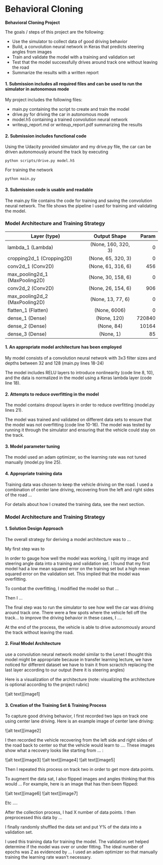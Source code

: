 # **Behavioral Cloning** 

**Behavioral Cloning Project**

The goals / steps of this project are the following:
* Use the simulator to collect data of good driving behavior
* Build, a convolution neural network in Keras that predicts steering angles from images
* Train and validate the model with a training and validation set
* Test that the model successfully drives around track one without leaving the road
* Summarize the results with a written report

#### 1. Submission includes all required files and can be used to run the simulator in autonomous mode

My project includes the following files:
* main.py containing the script to create and train the model
* drive.py for driving the car in autonomous mode
* model.h5 containing a trained convolution neural network 
* writeup_report.md or writeup_report.pdf summarizing the results

#### 2. Submission includes functional code
Using the Udacity provided simulator and my drive.py file, the car can be driven autonomously around the track by executing 
```
python scripts/drive.py model.h5
```
For training the network
```
python main.py
```
#### 3. Submission code is usable and readable

The main.py file contains the code for training and saving the convolution neural network. The file shows the pipeline I used for training and validating the model.

### Model Architecture and Training Strategy

| Layer (type) |  Output Shape  | Param  | 
| ------------- |:-------------:| -----:|
|lambda_1 (Lambda)  | (None, 160, 320, 3)    | 0 |        
|cropping2d_1 (Cropping2D)| (None, 65, 320, 3)| 0|         
|conv2d_1 (Conv2D) |    (None, 61, 316, 6) | 456|       
|max_pooling2d_1 (MaxPooling2D)| (None, 30, 158, 6)|  0 |        
|conv2d_2 (Conv2D)|  (None, 26, 154, 6)|    906|       
|max_pooling2d_2 (MaxPooling2D)| (None, 13, 77, 6)|  0|         
|flatten_1 (Flatten) |  (None, 6006) |    0  |       
|dense_1 (Dense) |        (None, 120)   |      720840    |
|dense_2 (Dense) |        (None, 84)    |      10164     |
|dense_3 (Dense) |        (None, 1)     |          85   |     

#### 1. An appropriate model architecture has been employed

My model consists of a convolution neural network with 3x3 filter sizes and depths between 32 and 128 (main.py lines 18-24) 

The model includes RELU layers to introduce nonlinearity (code line 8, 10), and the data is normalized in the model using a Keras lambda layer (code line 18). 

#### 2. Attempts to reduce overfitting in the model

The model contains dropout layers in order to reduce overfitting (model.py lines 21). 

The model was trained and validated on different data sets to ensure that the model was not overfitting (code line 10-16). The model was tested by running it through the simulator and ensuring that the vehicle could stay on the track.

#### 3. Model parameter tuning

The model used an adam optimizer, so the learning rate was not tuned manually (model.py line 25).

#### 4. Appropriate training data

Training data was chosen to keep the vehicle driving on the road. I used a combination of center lane driving, recovering from the left and right sides of the road ... 

For details about how I created the training data, see the next section. 

### Model Architecture and Training Strategy

#### 1. Solution Design Approach

The overall strategy for deriving a model architecture was to ...

My first step was to 

In order to gauge how well the model was working, I split my image and steering angle data into a training and validation set. I found that my first model had a low mean squared error on the training set but a high mean squared error on the validation set. This implied that the model was overfitting. 

To combat the overfitting, I modified the model so that ...

Then I ... 

The final step was to run the simulator to see how well the car was driving around track one. There were a few spots where the vehicle fell off the track... to improve the driving behavior in these cases, I ....

At the end of the process, the vehicle is able to drive autonomously around the track without leaving the road.

#### 2. Final Model Architecture

use a convolution neural network model similar to the Lenet I thought this model might be appropriate because in transfer learning lecture, we have noticed for different dataset we have to train it from scractch replacing the last layer according to our output (here it is steering angles)

Here is a visualization of the architecture (note: visualizing the architecture is optional according to the project rubric)

![alt text][image1]

#### 3. Creation of the Training Set & Training Process

To capture good driving behavior, I first recorded two laps on track one using center lane driving. Here is an example image of center lane driving:

![alt text][image2]

I then recorded the vehicle recovering from the left side and right sides of the road back to center so that the vehicle would learn to .... These images show what a recovery looks like starting from ... :

![alt text][image3]
![alt text][image4]
![alt text][image5]

Then I repeated this process on track two in order to get more data points.

To augment the data sat, I also flipped images and angles thinking that this would ... For example, here is an image that has then been flipped:

![alt text][image6]
![alt text][image7]

Etc ....

After the collection process, I had X number of data points. I then preprocessed this data by ...


I finally randomly shuffled the data set and put Y% of the data into a validation set. 

I used this training data for training the model. The validation set helped determine if the model was over or under fitting. The ideal number of epochs was Z as evidenced by ... I used an adam optimizer so that manually training the learning rate wasn't necessary.
